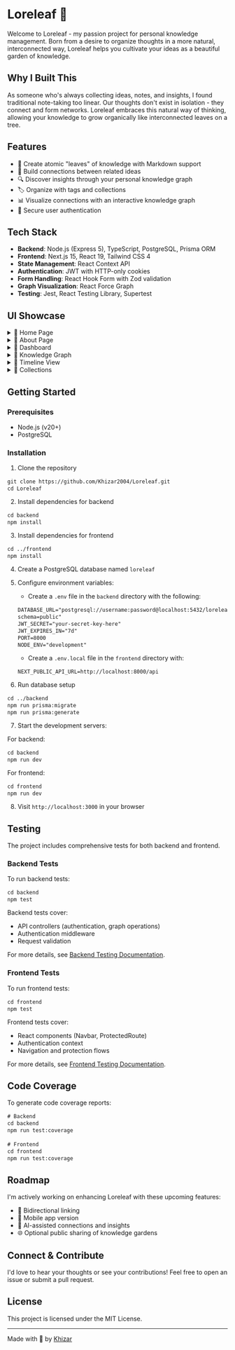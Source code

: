 # Loreleaf 🍃

Welcome to Loreleaf - my passion project for personal knowledge management. Born from a desire to organize thoughts in a more natural, interconnected way, Loreleaf helps you cultivate your ideas as a beautiful garden of knowledge.

## Why I Built This

As someone who's always collecting ideas, notes, and insights, I found traditional note-taking too linear. Our thoughts don't exist in isolation - they connect and form networks. Loreleaf embraces this natural way of thinking, allowing your knowledge to grow organically like interconnected leaves on a tree.

## Features

- 🌱 Create atomic "leaves" of knowledge with Markdown support
- 🔗 Build connections between related ideas
- 🔍 Discover insights through your personal knowledge graph
- 🏷️ Organize with tags and collections
- 📊 Visualize connections with an interactive knowledge graph
- 🔐 Secure user authentication

## Tech Stack

- **Backend**: Node.js (Express 5), TypeScript, PostgreSQL, Prisma ORM
- **Frontend**: Next.js 15, React 19, Tailwind CSS 4
- **State Management**: React Context API
- **Authentication**: JWT with HTTP-only cookies
- **Form Handling**: React Hook Form with Zod validation
- **Graph Visualization**: React Force Graph
- **Testing**: Jest, React Testing Library, Supertest

## UI Showcase

<details>
<summary>📸 Home Page</summary>

![Home Page - Top](frontend/public/images/homePage1.png)
![Home Page - Features](frontend/public/images/homePage2.png)
</details>

<details>
<summary>📸 About Page</summary>

![About Page](frontend/public/images/aboutPage.png)
</details>

<details>
<summary>📸 Dashboard</summary>

![Dashboard View](frontend/public/images/dashboard.png)
</details>

<details>
<summary>📸 Knowledge Graph</summary>

![Knowledge Graph View](frontend/public/images/graphPage.png)
</details>

<details>
<summary>📸 Timeline View</summary>

![Timeline View](frontend/public/images/timelinePage.png)
</details>

<details>
<summary>📸 Collections</summary>

![Creating Collections](frontend/public/images/creatingCollection.png)
![Created Collection](frontend/public/images/createdCollecion.png)
</details>

## Getting Started

### Prerequisites

- Node.js (v20+)
- PostgreSQL

### Installation

1. Clone the repository
```
git clone https://github.com/Khizar2004/Loreleaf.git
cd Loreleaf
```

2. Install dependencies for backend
```
cd backend
npm install
```

3. Install dependencies for frontend
```
cd ../frontend
npm install
```

4. Create a PostgreSQL database named `loreleaf`

5. Configure environment variables:
   - Create a `.env` file in the `backend` directory with the following:
   ```
   DATABASE_URL="postgresql://username:password@localhost:5432/loreleaf?schema=public"
   JWT_SECRET="your-secret-key-here"
   JWT_EXPIRES_IN="7d"
   PORT=8000
   NODE_ENV="development"
   ```
   - Create a `.env.local` file in the `frontend` directory with:
   ```
   NEXT_PUBLIC_API_URL=http://localhost:8000/api
   ```

6. Run database setup
```
cd ../backend
npm run prisma:migrate
npm run prisma:generate
```

7. Start the development servers:

For backend:
```
cd backend
npm run dev
```

For frontend:
```
cd frontend
npm run dev
```

8. Visit `http://localhost:3000` in your browser

## Testing

The project includes comprehensive tests for both backend and frontend.

### Backend Tests

To run backend tests:

```
cd backend
npm test
```

Backend tests cover:
- API controllers (authentication, graph operations)
- Authentication middleware
- Request validation

For more details, see [Backend Testing Documentation](backend/tests-readme.md).

### Frontend Tests

To run frontend tests:

```
cd frontend
npm test
```

Frontend tests cover:
- React components (Navbar, ProtectedRoute)
- Authentication context
- Navigation and protection flows

For more details, see [Frontend Testing Documentation](frontend/tests-readme.md).

## Code Coverage

To generate code coverage reports:

```
# Backend
cd backend
npm run test:coverage

# Frontend
cd frontend
npm run test:coverage
```

## Roadmap

I'm actively working on enhancing Loreleaf with these upcoming features:

- 🔄 Bidirectional linking
- 📱 Mobile app version
- 🧠 AI-assisted connections and insights
- 🌐 Optional public sharing of knowledge gardens

## Connect & Contribute

I'd love to hear your thoughts or see your contributions! Feel free to open an issue or submit a pull request.

## License

This project is licensed under the MIT License.

---

Made with 💚 by [Khizar](https://github.com/Khizar2004) 